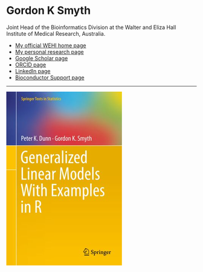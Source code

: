 # Gordon K Smyth

Joint Head of the Bioinformatics Division at the Walter and Eliza Hall Institute of Medical Research, Australia.

* [My official WEHI home page](http://www.wehi.edu.au/people/gordon-smyth)
* [My personal research page](http://www.statsci.org/smyth)
* [Google Scholar page](https://scholar.google.com.au/citations?user=k1z6axEAAAAJ&hl=en)
* [ORCID page](https://orcid.org/0000-0001-9221-2892)
* [LinkedIn page](https://au.linkedin.com/in/gordonsmyth)
* [Bioconductor Support page](https://support.bioconductor.org/u/179)

<hr size="2">
<a href="https://doi.org/10.1007/978-1-4419-0118-7"><img src="DunnSmythGLMs.jpg" alt="Generalized Linear Models with Examples in R"></a>
